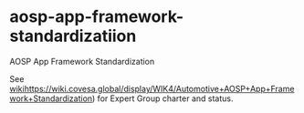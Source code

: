 # aosp-app-framework-standardizatiion
AOSP App Framework Standardization

See [wiki](https://wiki.covesa.global/display/WIK4/Automotive+AOSP+App+Framework+Standardization)https://wiki.covesa.global/display/WIK4/Automotive+AOSP+App+Framework+Standardization) for Expert Group charter and status.

